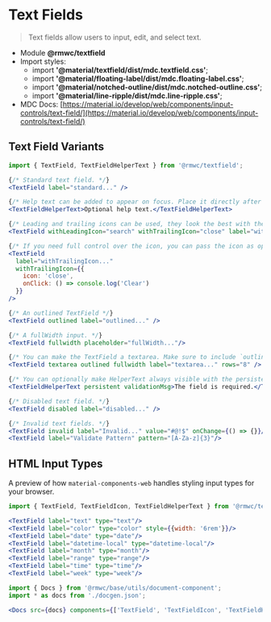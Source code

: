 # Text Fields

> Text fields allow users to input, edit, and select text.

- Module **@rmwc/textfield**
- Import styles:
  - import **'@material/textfield/dist/mdc.textfield.css'**;
  - import **'@material/floating-label/dist/mdc.floating-label.css'**;
  - import **'@material/notched-outline/dist/mdc.notched-outline.css'**;
  - import **'@material/line-ripple/dist/mdc.line-ripple.css'**;
- MDC Docs: [https://material.io/develop/web/components/input-controls/text-field/](https://material.io/develop/web/components/input-controls/text-field/)

## Text Field Variants

```jsx render
import { TextField, TextFieldHelperText } from '@rmwc/textfield';

{/* Standard text field. */}
<TextField label="standard..." />

{/* Help text can be added to appear on focus. Place it directly after TextField. */}
<TextFieldHelperText>Optional help text.</TextFieldHelperText>

{/* Leading and trailing icons can be used, they look the best with the box prop. You can pass anything the Icon component accepts. */}
<TextField withLeadingIcon="search" withTrailingIcon="close" label="withLeadingIcon..." />

{/* If you need full control over the icon, you can pass the icon as options with your own props. Dont forget the TabIndex to make it clickable*/}
<TextField
  label="withTrailingIcon..." 
  withTrailingIcon={{
    icon: 'close',
    onClick: () => console.log('Clear')
  }} 
/>

{/* An outlined TextField */}
<TextField outlined label="outlined..." />

{/* A fullWidth input. */}
<TextField fullwidth placeholder="fullWidth..."/>

{/* You can make the TextField a textarea. Make sure to include `outlined` for proper styling */}
<TextField textarea outlined fullwidth label="textarea..." rows="8" />

{/* You can optionally make HelperText always visible with the persistent prop. */}
<TextFieldHelperText persistent validationMsg>The field is required.</TextFieldHelperText>

{/* Disabled text field. */}
<TextField disabled label="disabled..." />

{/* Invalid text fields. */}
<TextField invalid label="Invalid..." value="#@!$" onChange={() => {}}/>
<TextField label="Validate Pattern" pattern="[A-Za-z]{3}"/>
```

## HTML Input Types

A preview of how `material-components-web` handles styling input types for your browser.

```jsx render
import { TextField, TextFieldIcon, TextFieldHelperText } from '@rmwc/textfield';

<TextField label="text" type="text"/>
<TextField label="color" type="color" style={{width: '6rem'}}/>
<TextField label="date" type="date"/>
<TextField label="datetime-local" type="datetime-local"/>
<TextField label="month" type="month"/>
<TextField label="range" type="range"/>
<TextField label="time" type="time"/>
<TextField label="week" type="week"/>
```

```jsx renderOnly
import { Docs } from '@rmwc/base/utils/document-component';
import * as docs from './docgen.json';

<Docs src={docs} components={['TextField', 'TextFieldIcon', 'TextFieldHelperText']} />
```
